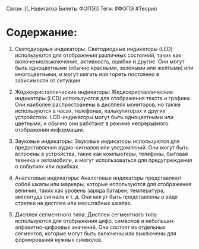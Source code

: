 Связи: [[_Навигатор Билеты ФОПЭ]]
Теги: #ФОПЭ #Теория 

# Содержание:


1. Светодиодные индикаторы: Светодиодные индикаторы (LED) используются для отображения различных состояний, таких как включение/выключение, активность, ошибки и другие. Они могут быть одноцветными (обычно красными, зелеными или желтыми) или многоцветными, и могут мигать или гореть постоянно в зависимости от ситуации.

2. Жидкокристаллические индикаторы: Жидкокристаллические индикаторы (LCD) используются для отображения текста и графики. Они наиболее распространены в дисплеях мониторов, но также используются в часах, телефонах, калькуляторах и других устройствах. LCD-индикаторы могут быть одноцветными или цветными, и обычно они работают в режиме непрерывного отображения информации.

3. Звуковые индикаторы: Звуковые индикаторы используются для предоставления аудио-сигналов или уведомлений. Они могут быть встроены в устройства, такие как компьютеры, телефоны, бытовая техника и автомобили, и могут использоваться для предупреждения о событиях или ошибках.

4. Аналоговые индикаторы: Аналоговые индикаторы представляют собой шкалы или маркеры, которые используются для отображения величин, таких как уровень заряда батареи, температура, амплитуда сигнала и т. д. Они могут быть представлены в виде стрелки на дисплее или масштабных шкалах.

5. Дисплеи сегментного типа: Дисплеи сегментного типа используются для отображения цифр, символов и небольших алфавитно-цифровых значений. Они состоят из отдельных сегментов, которые могут быть включены или выключены для формирования нужных символов.

